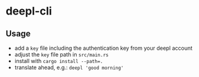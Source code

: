 # deepl-cli

## Usage

- add a `key` file including the authentication key from your deepl account
- adjust the `key` file path in `src/main.rs`
- install with `cargo install --path=.`
- translate ahead, e.g.: `deepl 'good morning'`
